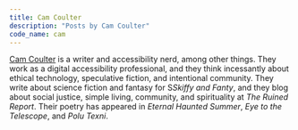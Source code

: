 ```yaml
---
title: Cam Coulter
description: "Posts by Cam Coulter"
code_name: cam
---
```


 [Cam Coulter](https://www.camcoulter.com/) is a writer and accessibility nerd, among other things. They work as a digital accessibility professional, and they think incessantly about ethical technology, speculative fiction, and intentional community. They write about science fiction and fantasy for S<cite>Skiffy and Fanty</cite>, and they blog about social justice, simple living, community, and spirituality at <cite>The Ruined Report</cite>. Their poetry has appeared in <cite>Eternal Haunted Summer</cite>, <cite>Eye to the Telescope</cite>, and <cite>Polu Texni</cite>. 